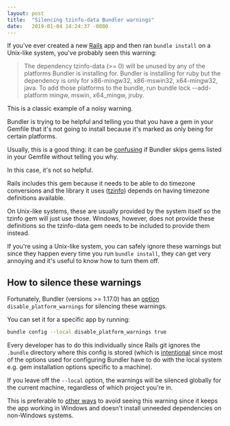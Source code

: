 ```yaml
---
layout: post
title:  "Silencing tzinfo-data Bundler warnings"
date:   2019-01-04 14:24:37 -0800
---
```

If you've ever created a new [Rails](https://rubyonrails.org/) app and then ran `bundle install` on a Unix-like system, you've probably seen this warning:
>The dependency tzinfo-data (>= 0) will be unused by any of the platforms Bundler is installing for. Bundler is installing for ruby but the dependency is only for x86-mingw32, x86-mswin32, x64-mingw32, java. To add those platforms to the bundle, run bundle lock --add-platform mingw, mswin, x64_mingw, jruby.

This is a classic example of a noisy warning.

Bundler is trying to be helpful and telling you that you have a gem in your Gemfile that it's not going to install because it's marked as only being for certain platforms.

Usually, this is a good thing: it can be [confusing](https://github.com/bundler/bundler/pull/5003) if Bundler skips gems listed in your Gemfile without telling you why.

In this case, it's not so helpful.

Rails includes this gem because it needs to be able to do timezone conversions and the library it uses ([tzinfo](https://tzinfo.github.io/)) depends on having timezone definitions available.

On Unix-like systems, these are usually provided by the system itself so the tzinfo gem will just use those.
Windows, however, does not provide these definitions so the tzinfo-data gem needs to be included to provide them instead.

If you're using a Unix-like system, you can safely ignore these warnings but since they happen every time you run `bundle install`, they can get very annoying and it's useful to know how to turn them off.

## How to silence these warnings

Fortunately, Bundler (versions >= 1.17.0) has an [option](https://bundler.io/v1.17/bundle_config.html) `disable_platform_warnings` for silencing these warnings.

You can set it for a specific app by running:

```bash
bundle config --local disable_platform_warnings true
```
Every developer has to do this individually since Rails git ignores the `.bundle` directory where this config is stored (which is [intentional](https://stackoverflow.com/questions/6963496/why-does-rails-ignore-bundle-by-default) since most of the options used for configuring Bundler have to do with the local system e.g. gem installation options specific to a machine).

If you leave off the `--local` option, the warnings will be silenced globally for the current machine, regardless of which project you're in.

This is preferable to [other ways](https://github.com/tzinfo/tzinfo-data/issues/12#issuecomment-279554001) to avoid seeing this warning since it keeps the app working in Windows and doesn't install unneeded dependencies on non-Windows systems.
